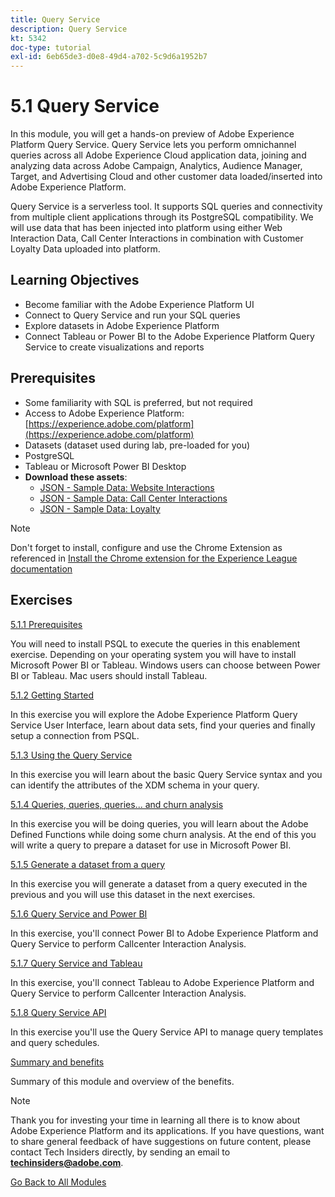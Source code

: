 ```yaml
---
title: Query Service
description: Query Service
kt: 5342
doc-type: tutorial
exl-id: 6eb65de3-d0e8-49d4-a702-5c9d6a1952b7
---
```

# 5.1 Query Service

In this module, you will get a hands-on preview of Adobe Experience Platform Query Service. Query Service lets you perform omnichannel queries across all Adobe Experience Cloud application data, joining and analyzing data across Adobe Campaign, Analytics, Audience Manager, Target, and Advertising Cloud and other customer data loaded/inserted into Adobe Experience Platform.

Query Service is a serverless tool. It supports SQL queries and connectivity from multiple client applications through its PostgreSQL compatibility.
We will use data that has been injected into platform using either Web Interaction Data, Call Center Interactions in combination with Customer Loyalty Data uploaded into platform.

## Learning Objectives

- Become familiar with the Adobe Experience Platform UI
- Connect to Query Service and run your SQL queries
- Explore datasets in Adobe Experience Platform
- Connect Tableau or Power BI to the Adobe Experience Platform Query Service to create visualizations and reports

## Prerequisites

- Some familiarity with SQL is preferred, but not required
- Access to Adobe Experience Platform: [https://experience.adobe.com/platform](https://experience.adobe.com/platform)
- Datasets (dataset used during lab, pre-loaded for you)
- PostgreSQL
- Tableau or Microsoft Power BI Desktop
- **Download these assets**: 
  - [JSON - Sample Data: Website Interactions](./../../../assets/json/ee.json)
  - [JSON - Sample Data: Call Center Interactions](./../../../assets/json/callcenter.json)
  - [JSON - Sample Data: Loyalty](./../../../assets/json/loyalty.json)

>[!NOTE]
>
>Don't forget to install, configure and use the Chrome Extension as referenced in [Install the Chrome extension for the Experience League documentation](../../gettingstarted/gettingstarted/ex1.md)

## Exercises

[5.1.1 Prerequisites](./ex1.md)

You will need to install PSQL to execute the queries in this enablement exercise. Depending on your operating system you will have to install Microsoft Power BI or Tableau. Windows users can choose between Power BI or Tableau. Mac users should install Tableau.

[5.1.2 Getting Started](./ex2.md)

In this exercise you will explore the Adobe Experience Platform Query Service User Interface, learn about data sets, find your queries and finally setup a connection from PSQL.

[5.1.3 Using the Query Service](./ex3.md)

In this exercise you will learn about the basic Query Service syntax and you can identify the attributes of the XDM schema in your query.

[5.1.4 Queries, queries, queries...  and churn analysis](./ex4.md)

In this exercise you will be doing queries, you will learn about the Adobe Defined Functions while doing some churn analysis. At the end of this you will write a query to prepare a dataset for use in Microsoft Power BI.

[5.1.5 Generate a dataset from a query](./ex5.md)

In this exercise you will generate a dataset from a query executed in the previous and you will use this dataset in the next exercises.

[5.1.6 Query Service and Power BI](./ex6.md)

In this exercise, you'll connect Power BI to Adobe Experience Platform and Query Service to perform Callcenter Interaction Analysis.

[5.1.7 Query Service and Tableau](./ex7.md)

In this exercise, you'll connect Tableau to Adobe Experience Platform and Query Service to perform Callcenter Interaction Analysis.

[5.1.8 Query Service API](./ex8.md)

In this exercise you'll use the Query Service API to manage query templates and query schedules.

[Summary and benefits](./summary.md)

Summary of this module and overview of the benefits.

>[!NOTE]
>
>Thank you for investing your time in learning all there is to know about Adobe Experience Platform and its applications. If you have questions, want to share general feedback of have suggestions on future content, please contact Tech Insiders directly, by sending an email to **techinsiders@adobe.com**.

[Go Back to All Modules](../../../overview.md)
